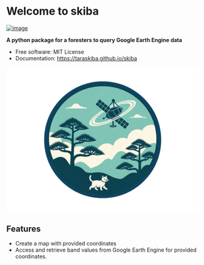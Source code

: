 # Welcome to skiba


[![image](https://img.shields.io/pypi/v/skiba.svg)](https://pypi.python.org/pypi/skiba)


**A python package for a foresters to query Google Earth Engine data**


-   Free software: MIT License
-   Documentation: <https://taraskiba.github.io/skiba>

[![ForestSPOT](./files/logo.png)](https://github.com/taraskiba/skiba/tree/main/docs/files/logo.png)
## Features

-   Create a map with provided coordinates
-   Access and retrieve band values from Google Earth Engine for provided coordinates.


